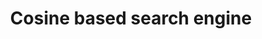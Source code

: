 ---
title: Cosine based search engine
link: https://github.com/ahenrij/univ-rennes1-m2-inv-search-engine
description: Development of a python search engine base on term frequency-inverse document frequency (TF-IDF) and cosine similarity.
---